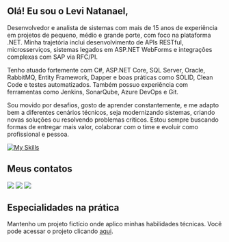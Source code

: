 ## Olá! Eu sou o Levi Natanael,

Desenvolvedor e analista de sistemas com mais de 15 anos de experiência em projetos de pequeno, médio e grande porte, com foco na plataforma .NET. Minha trajetória inclui desenvolvimento de APIs RESTful, microsserviços, sistemas legados em ASP.NET WebForms e integrações complexas com SAP via RFC/PI.

Tenho atuado fortemente com C#, ASP.NET Core, SQL Server, Oracle, RabbitMQ, Entity Framework, Dapper e boas práticas como SOLID, Clean Code e testes automatizados. Também possuo experiência com ferramentas como Jenkins, SonarQube, Azure DevOps e Git.

Sou movido por desafios, gosto de aprender constantemente, e me adapto bem a diferentes cenários técnicos, seja modernizando sistemas, criando novas soluções ou resolvendo problemas críticos. Estou sempre buscando formas de entregar mais valor, colaborar com o time e evoluir como profissional e pessoa.

[![My Skills](https://skillicons.dev/icons?i=cs,dotnet,visualstudio,js,html,css,angular,azure,bootstrap,docker,git,github,jenkins,mysql,npm,postman,powershell,redis,sqlite,ts,vscode)](https://skillicons.dev)


## Meus contatos
<div>
  <a href="https://www.linkedin.com/in/levinatanaelsilva/" target="_blank"><img src="https://img.shields.io/badge/LinkedIn-0077B5?style=for-the-badge&logo=linkedin&logoColor=white" target="_blank"></a>
  <a href="mailto:levi.natanael@gmail.com" target="_blank"><img src="https://img.shields.io/badge/Gmail-D14836?style=for-the-badge&logo=gmail&logoColor=white" target="_blank"></a>
  <a href="https://wa.me/5519997931533" target="_blank"><img src="https://img.shields.io/badge/WhatsApp-25D366?style=for-the-badge&logo=whatsapp&logoColor=white" target="_blank"></a>
</div>


## Especialidades na prática
Mantenho um projeto fictício onde aplico minhas habilidades técnicas. Você pode acessar o projeto clicando [aqui](https://github.com/levinatanael/escola).
